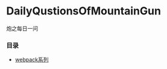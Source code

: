 # DailyQustionsOfMountainGun
炮之每日一问

### 目录

- [webpack系列](https://github.com/xiaodoubaoldl/DailyQustionsOfMountainGun/blob/master/category/webpack.md)

